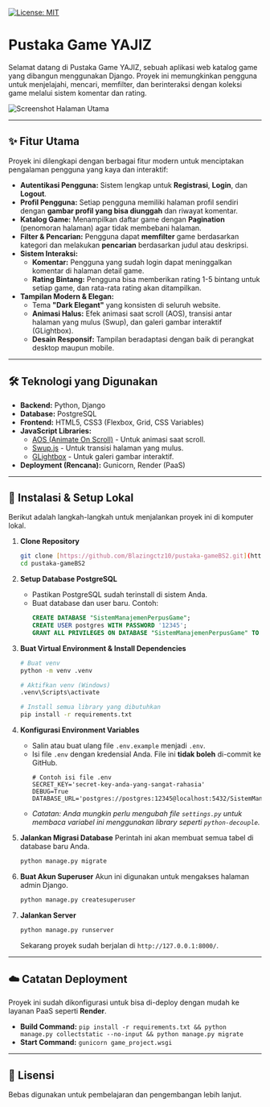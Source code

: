 [![License: MIT](https://img.shields.io/badge/License-MIT-yellow.svg)](https://opensource.org/licenses/MIT)

# Pustaka Game YAJIZ

Selamat datang di Pustaka Game YAJIZ, sebuah aplikasi web katalog game yang dibangun menggunakan Django. Proyek ini memungkinkan pengguna untuk menjelajahi, mencari, memfilter, dan berinteraksi dengan koleksi game melalui sistem komentar dan rating.

![Screenshot Halaman Utama]([https://i.imgur.com/your-screenshot-link.png](https://imgur.com/a/6phaKJP))


---

## ✨ Fitur Utama

Proyek ini dilengkapi dengan berbagai fitur modern untuk menciptakan pengalaman pengguna yang kaya dan interaktif:

* **Autentikasi Pengguna:** Sistem lengkap untuk **Registrasi**, **Login**, dan **Logout**.
* **Profil Pengguna:** Setiap pengguna memiliki halaman profil sendiri dengan **gambar profil yang bisa diunggah** dan riwayat komentar.
* **Katalog Game:** Menampilkan daftar game dengan **Pagination** (penomoran halaman) agar tidak membebani halaman.
* **Filter & Pencarian:** Pengguna dapat **memfilter** game berdasarkan kategori dan melakukan **pencarian** berdasarkan judul atau deskripsi.
* **Sistem Interaksi:**
    * **Komentar:** Pengguna yang sudah login dapat meninggalkan komentar di halaman detail game.
    * **Rating Bintang:** Pengguna bisa memberikan rating 1-5 bintang untuk setiap game, dan rata-rata rating akan ditampilkan.
* **Tampilan Modern & Elegan:**
    * Tema **"Dark Elegant"** yang konsisten di seluruh website.
    * **Animasi Halus:** Efek animasi saat scroll (AOS), transisi antar halaman yang mulus (Swup), dan galeri gambar interaktif (GLightbox).
    * **Desain Responsif:** Tampilan beradaptasi dengan baik di perangkat desktop maupun mobile.

---

## 🛠️ Teknologi yang Digunakan

* **Backend:** Python, Django
* **Database:** PostgreSQL
* **Frontend:** HTML5, CSS3 (Flexbox, Grid, CSS Variables)
* **JavaScript Libraries:**
    * [AOS (Animate On Scroll)](https://michalsnik.github.io/aos/) - Untuk animasi saat scroll.
    * [Swup.js](https://swup.js.org/) - Untuk transisi halaman yang mulus.
    * [GLightbox](https://biati-digital.github.io/glightbox/) - Untuk galeri gambar interaktif.
* **Deployment (Rencana):** Gunicorn, Render (PaaS)

---

## 🚀 Instalasi & Setup Lokal

Berikut adalah langkah-langkah untuk menjalankan proyek ini di komputer lokal.

1.  **Clone Repository**
    ```bash
    git clone [https://github.com/Blazingctz10/pustaka-gameBS2.git](https://github.com/Blazingctz10/pustaka-gameBS2.git)
    cd pustaka-gameBS2
    ```

2.  **Setup Database PostgreSQL**
    * Pastikan PostgreSQL sudah terinstall di sistem Anda.
    * Buat database dan user baru. Contoh:
        ```sql
        CREATE DATABASE "SistemManajemenPerpusGame";
        CREATE USER postgres WITH PASSWORD '12345';
        GRANT ALL PRIVILEGES ON DATABASE "SistemManajemenPerpusGame" TO postgres;
        ```

3.  **Buat Virtual Environment & Install Dependencies**
    ```bash
    # Buat venv
    python -m venv .venv

    # Aktifkan venv (Windows)
    .venv\Scripts\activate

    # Install semua library yang dibutuhkan
    pip install -r requirements.txt
    ```

4.  **Konfigurasi Environment Variables**
    * Salin atau buat ulang file `.env.example` menjadi `.env`.
    * Isi file `.env` dengan kredensial Anda. File ini **tidak boleh** di-commit ke GitHub.
        ```
        # Contoh isi file .env
        SECRET_KEY='secret-key-anda-yang-sangat-rahasia'
        DEBUG=True
        DATABASE_URL='postgres://postgres:12345@localhost:5432/SistemManajemenPerpusGame'
        ```
    * *Catatan: Anda mungkin perlu mengubah file `settings.py` untuk membaca variabel ini menggunakan library seperti `python-decouple`.*

5.  **Jalankan Migrasi Database**
    Perintah ini akan membuat semua tabel di database baru Anda.
    ```bash
    python manage.py migrate
    ```

6.  **Buat Akun Superuser**
    Akun ini digunakan untuk mengakses halaman admin Django.
    ```bash
    python manage.py createsuperuser
    ```

7.  **Jalankan Server**
    ```bash
    python manage.py runserver
    ```
    Sekarang proyek sudah berjalan di `http://127.0.0.1:8000/`.

---

## ☁️ Catatan Deployment

Proyek ini sudah dikonfigurasi untuk bisa di-deploy dengan mudah ke layanan PaaS seperti **Render**.
* **Build Command:** `pip install -r requirements.txt && python manage.py collectstatic --no-input && python manage.py migrate`
* **Start Command:** `gunicorn game_project.wsgi`

---
## 📄 Lisensi

Bebas digunakan untuk pembelajaran dan pengembangan lebih lanjut.  

